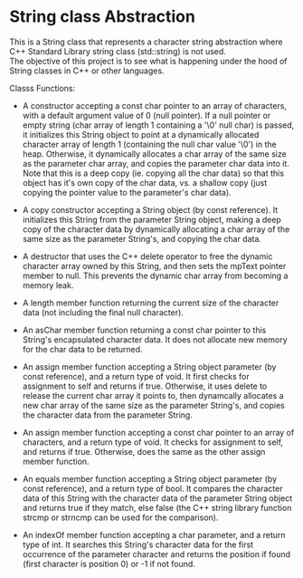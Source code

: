 # String class Abstraction 

This is a String class that represents a character string abstraction where  C++ Standard Library string class (std::string) is not used. \
The objective of this project is to see what is happening under the hood of String classes in C++ or other languages.


Classs Functions: 


* A constructor accepting a const char pointer to an array of characters, with a default argument value of 0 (null pointer). If a null pointer or empty string (char array of length 1 containing a '\0' null char) is passed, it initializes this String object to point at a dynamically allocated character array of length 1  (containing the null char value '\0') in the heap. Otherwise, it dynamically allocates a char array of the same size as the parameter char array, and copies the parameter char data into it. Note that this is a deep copy (ie. copying all the char data) so that this object has it's own copy of the char data, vs. a shallow copy (just copying the pointer value to the parameter's char data). 

* A copy constructor accepting a String object (by const reference). It initializes this String from the parameter String object, making a deep copy of the character data by dynamically allocating a char array of the same size as the parameter String's, and copying the char data. 

* A destructor that uses the C++ delete operator to free the dynamic character array owned by this String, and then sets the mpText pointer member to null. This prevents the dynamic char array from becoming a memory leak. 

* A length member function returning the current size of the character data (not including the final null character). 

* An asChar member function returning a const char pointer to this String's encapsulated character data. It does not allocate new memory for the char data to be returned. 

* An assign member function accepting a String object parameter (by const reference), and a return type of void. It first checks for assignment to self and returns if true.  Otherwise, it uses delete to  release the current char array it points to, then dynamcally allocates a new char array of the same size as the parameter String's, and copies the character data from the parameter String. 

* An assign member function accepting a const char pointer to an array of characters, and a return type of void. It checks for assignment to self, and returns if true. Otherwise,  does the same as the other assign member function. 

* An equals member function accepting a String object parameter (by const reference), and a return type of bool. It compares the character data of this String with the character data of the parameter String object and returns true if they match, else false (the C++ string library function strcmp or strncmp can be used for the comparison). 

* An indexOf member function accepting a char parameter, and a return type of int.  It searches this String's character data for the first occurrence of the parameter character and returns the position if found (first character is position 0) or -1 if not found.

